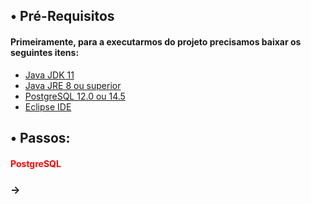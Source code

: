 ## • Pré-Requisitos

#### Primeiramente, para a executarmos do projeto precisamos baixar os seguintes itens:
- [Java JDK 11](https://www.oracle.com/br/java/technologies/javase/jdk11-archive-downloads.html "Java JDK")
- [Java JRE 8 ou superior](https://www.oracle.com/br/java/technologies/javase/javase8u211-later-archive-downloads.html)
- [PostgreSQL 12.0 ou 14.5](https://www.enterprisedb.com/downloads/postgres-postgresql-downloads)
- [Eclipse IDE](https://www.eclipse.org/downloads/download.php?file=/oomph/epp/2022-09/R/eclipse-inst-jre-win64.exe)

## • Passos:
#### <font color="red">PostgreSQL</font>
### → 
